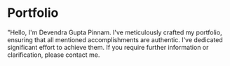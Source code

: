 # Portfolio
"Hello, I'm Devendra Gupta Pinnam. I've meticulously crafted my portfolio, ensuring that all mentioned accomplishments are authentic. I've dedicated significant effort to achieve them. If you require further information or clarification, please contact me.
